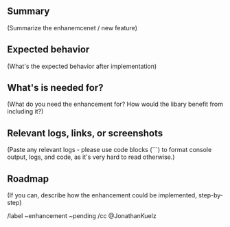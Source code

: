 ## Summary

(Summarize the enhanemcenet / new feature)

## Expected behavior

(What's the expected behavior after implementation)

## What's is needed for?

(What do you need the enhancement for? How would the libary benefit from including it?)

## Relevant logs, links, or screenshots

(Paste any relevant logs - please use code blocks (```) to format console output, logs, and code, as
it's very hard to read otherwise.)

## Roadmap

(If you can, describe how the enhancement could be implemented, step-by-step)

/label ~enhancement ~pending
/cc @JonathanKuelz
